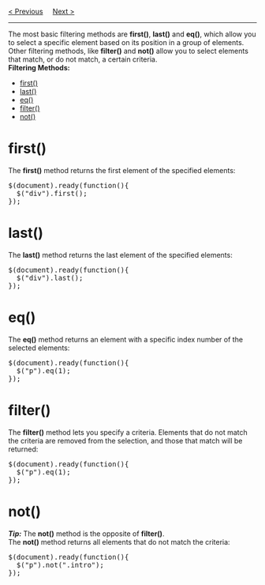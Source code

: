 <a href="/JS/jQuery/Traversing/Main.md">&lt; Previous</a>
&nbsp;&nbsp;&nbsp;
<a href="/JS/jQuery/Traversing/Descendants.md">Next &gt;</a>
<hr>
The most basic filtering methods are <b>first()</b>, <b>last()</b> and <b>eq()</b>, which allow you to select a specific element based on its position in a group of elements.
<br>
Other filtering methods, like <b>filter()</b> and <b>not()</b> allow you to select elements that match, or do not match, a certain criteria.
<br>
<b>Filtering Methods:</b>
<ul>
  <li><a href="#first">first()</a></li>
  <li><a href="#last">last()</a></li>
  <li><a href="#eq">eq()</a></li>
  <li><a href="#filter">filter()</a></li>
  <li><a href="#not">not()</a></li>
</ul>
<h1>first()</h1>
The <b>first()</b> method returns the first element of the specified elements:
<pre>
$(document).ready(function(){
  $("div").first();
});
</pre>
<h1>last()</h1>
The <b>last()</b> method returns the last element of the specified elements:
<pre>
$(document).ready(function(){
  $("div").last();
});
</pre>
<h1>eq()</h1>
The <b>eq()</b> method returns an element with a specific index number of the selected elements:
<pre>
$(document).ready(function(){
  $("p").eq(1);
});
</pre>
<h1>filter()</h1>
The <b>filter()</b> method lets you specify a criteria. Elements that do not match the criteria are removed from the selection, and those that match will be returned:
<pre>
$(document).ready(function(){
  $("p").eq(1);
});
</pre>
<h1>not()</h1>
<b><i>Tip:</i></b> The <b>not()</b> method is the opposite of <b>filter()</b>.
<br>
The <b>not()</b> method returns all elements that do not match the criteria:
<pre>
$(document).ready(function(){
  $("p").not(".intro");
});
</pre>
